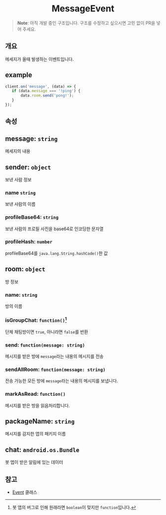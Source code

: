 <h1 align="center">MessageEvent</h1>

> **Note**: 아직 개발 중인 구조입니다. 구조를 수정하고 싶으시면 고민 없이 PR을 넣어 주세요.

## 개요

메세지가 올때 발생하는 이벤트입니다.

## example

```javascript
client.on('message', (data) => {
   if (data.message === '!ping') {
       data.room.send('pong!');
   } 
});
```

## 속성

## message: `string`

메세지의 내용

## sender: `object`

보낸 사람 정보

### name `string`

보낸 사람의 이름

### profileBase64: `string`

보낸 사람의 프로필 사진을 base64로 인코딩한 문자열

### profileHash: `number`

profileBase64를 `java.lang.String.hashCode()`한 값

## room: `object`

방 정보

### name: `string`

방의 이름

### isGroupChat: `function()`[^BUG]

단체 채팅방이면 `true`, 아니라면 `false`를 반환
[^BUG]: 봇 앱의 버그로 인해 원래라면 `boolean`이 맞지만 `function`입니다.

### send: `function(message: string)`

메시지를 받은 방에 `message`라는 내용의 메시지를 전송

### sendAllRoom: `function(message: string)`

전송 가능한 모든 방에 `message`라는 내용의 메시지를 보냅니다.

### markAsRead: `function()`

메시지를 받은 방을 읽음처리합니다.

## packageName: `string`

메시지를 감지한 앱의 패키지 이름

## chat: `android.os.Bundle`

봇 앱이 받은 알림에 있는 데이터

## 참고

- [Event](/event/Event.md) 클래스
